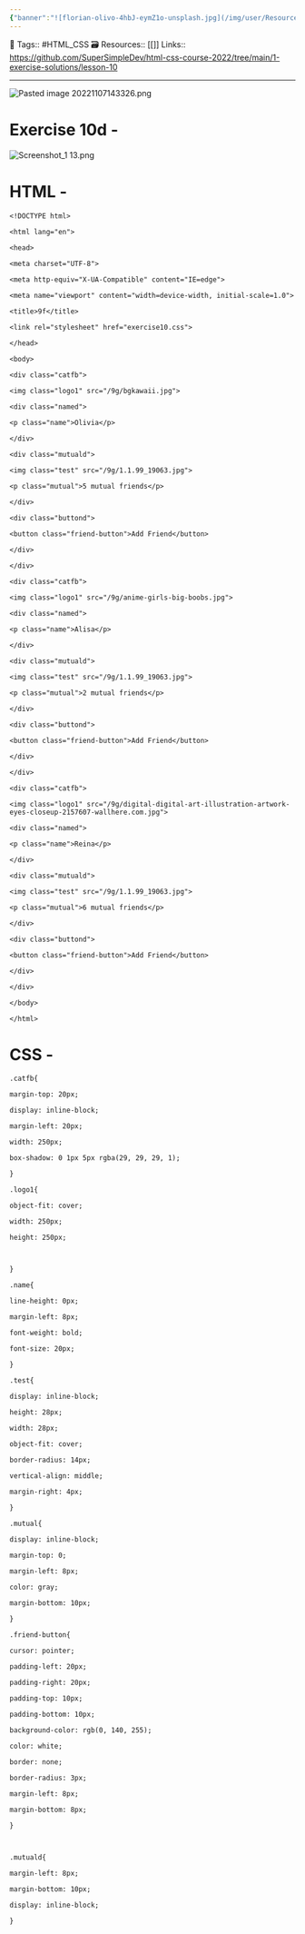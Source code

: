 ```yaml
---
{"banner":"![florian-olivo-4hbJ-eymZ1o-unsplash.jpg](/img/user/Resources/%F0%9F%93%81%20Files/%F0%9F%93%B8Images/florian-olivo-4hbJ-eymZ1o-unsplash.jpg)","dg-publish":true,"permalink":"/coding/html-and-css/chapter-10-nested-layouts-technique/","dgPassFrontmatter":true,"noteIcon":"3","created":"2023-11-14T21:08:36.593+05:30","updated":"2023-12-26T20:43:03.677+05:30"}
---
```


🧶 Tags:: #HTML_CSS 
🗃 Resources:: [[]]
 Links:: https://github.com/SuperSimpleDev/html-css-course-2022/tree/main/1-exercise-solutions/lesson-10
 
---
![Pasted image 20221107143326.png](/img/user/Resources/%F0%9F%93%81%20Files/%F0%9F%93%B8Images/Pasted%20image%2020221107143326.png)

# Exercise 10d -

![Screenshot_1 13.png](/img/user/Resources/%F0%9F%93%81%20Files/%F0%9F%93%B8Images/Screenshot_1%2013.png)

# HTML -

```
<!DOCTYPE html>

<html lang="en">

<head>

<meta charset="UTF-8">

<meta http-equiv="X-UA-Compatible" content="IE=edge">

<meta name="viewport" content="width=device-width, initial-scale=1.0">

<title>9f</title>

<link rel="stylesheet" href="exercise10.css">

</head>

<body>

<div class="catfb">

<img class="logo1" src="/9g/bgkawaii.jpg">

<div class="named">

<p class="name">Olivia</p>

</div>

<div class="mutuald">

<img class="test" src="/9g/1.1.99_19063.jpg">

<p class="mutual">5 mutual friends</p>

</div>

<div class="buttond">

<button class="friend-button">Add Friend</button>

</div>

</div>

<div class="catfb">

<img class="logo1" src="/9g/anime-girls-big-boobs.jpg">

<div class="named">

<p class="name">Alisa</p>

</div>

<div class="mutuald">

<img class="test" src="/9g/1.1.99_19063.jpg">

<p class="mutual">2 mutual friends</p>

</div>

<div class="buttond">

<button class="friend-button">Add Friend</button>

</div>

</div>

<div class="catfb">

<img class="logo1" src="/9g/digital-digital-art-illustration-artwork-eyes-closeup-2157607-wallhere.com.jpg">

<div class="named">

<p class="name">Reina</p>

</div>

<div class="mutuald">

<img class="test" src="/9g/1.1.99_19063.jpg">

<p class="mutual">6 mutual friends</p>

</div>

<div class="buttond">

<button class="friend-button">Add Friend</button>

</div>

</div>

</body>

</html>
```

# CSS -

```
.catfb{

margin-top: 20px;

display: inline-block;

margin-left: 20px;

width: 250px;

box-shadow: 0 1px 5px rgba(29, 29, 29, 1);

}

.logo1{

object-fit: cover;

width: 250px;

height: 250px;

  

}

.name{

line-height: 0px;

margin-left: 8px;

font-weight: bold;

font-size: 20px;

}

.test{

display: inline-block;

height: 28px;

width: 28px;

object-fit: cover;

border-radius: 14px;

vertical-align: middle;

margin-right: 4px;

}

.mutual{

display: inline-block;

margin-top: 0;

margin-left: 8px;

color: gray;

margin-bottom: 10px;

}

.friend-button{

cursor: pointer;

padding-left: 20px;

padding-right: 20px;

padding-top: 10px;

padding-bottom: 10px;

background-color: rgb(0, 140, 255);

color: white;

border: none;

border-radius: 3px;

margin-left: 8px;

margin-bottom: 8px;

}

  

.mutuald{

margin-left: 8px;

margin-bottom: 10px;

display: inline-block;

}
```